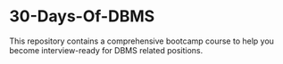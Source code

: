 # 30-Days-Of-DBMS
This repository contains a comprehensive bootcamp course to help you become interview-ready for DBMS related positions. 

